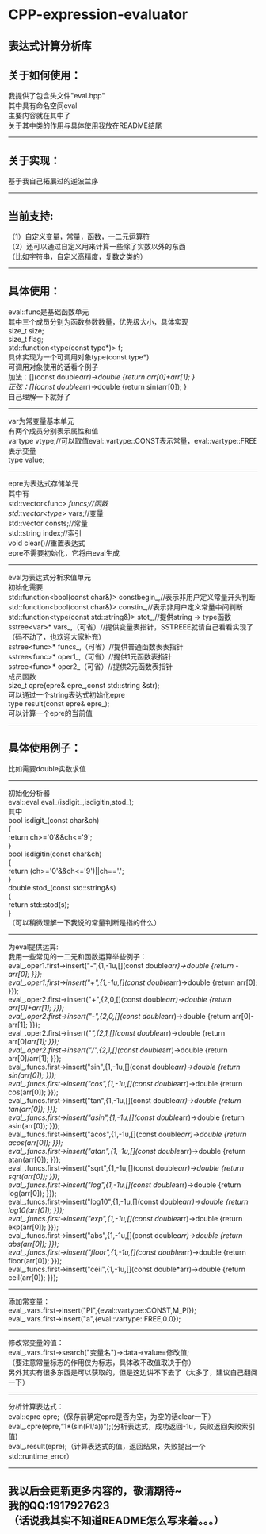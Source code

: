 # CPP-expression-evaluator
表达式计算分析库
-----------------------------------------------
关于如何使用：
----------------------------------------------
我提供了包含头文件"eval.hpp"<br>
其中具有命名空间eval<br>
主要内容就在其中了<br>
关于其中类的作用与具体使用我放在README结尾

-----------------------------------------------
关于实现：
----------------------------------------------
基于我自己拓展过的逆波兰序

---------------------------------------------
当前支持:
----------------------------------------------
  （1）自定义变量，常量，函数，一二元运算符<br>
  （2）还可以通过自定义用来计算一些除了实数以外的东西<br>
  （比如字符串，自定义高精度，复数之类的）
  
------------------------------------------------
具体使用：
----------------------------------------------
eval::func是基础函数单元<br>
其中三个成员分别为函数参数数量，优先级大小，具体实现<br>
size_t size;<br>
size_t flag;<br>
std::function<type(const type*)> f;<br>
具体实现为一个可调用对象type(const type*)<br>
可调用对象使用的话看个例子<br>
加法：[](const double*arr)->double {return arr[0]+arr[1]; }<br>
正弦：[](const double*arr)->double {return sin(arr[0]); }<br>
自己理解一下就好了

----------------------------------------------
var为常变量基本单元<br>
有两个成员分别表示属性和值<br>
vartype vtype;//可以取值eval::vartype::CONST表示常量，eval::vartype::FREE表示变量<br>
type value;

----------------------------------------------
epre为表达式存储单元<br>
其中有<br>
std::vector<func<type>*> funcs;//函数<br>
std::vector<type*> vars;//变量<br>
std::vector<type> consts;//常量<br>
std::string index;//索引<br>
void clear()//重置表达式<br>
epre不需要初始化，它将由eval生成

----------------------------------------------
eval为表达式分析求值单元<br>
初始化需要<br>
std::function<bool(const char&)> constbegin_,//表示非用户定义常量开头判断<br>
std::function<bool(const char&)> constin_,//表示非用户定义常量中间判断<br>
std::function<type(const std::string&)> stot_,//提供string -> type函数<br>
sstree<var<type>>* vars_,（可省）//提供变量表指针，SSTREEE就请自己看看实现了（码不动了，也欢迎大家补充）<br>
sstree<func<type>>* funcs_,（可省）//提供普通函数表表指针<br>
sstree<func<type>>* oper1_,（可省）//提供1元函数表指针<br>
sstree<func<type>>* oper2_（可省）//提供2元函数表指针<br>
成员函数<br>
size_t cpre(epre<type>& epre_,const std::string &str);<br>
可以通过一个string表达式初始化epre<br>
type result(const epre<type>& epre_);<br>
可以计算一个epre的当前值

----------------------------------------------

具体使用例子：
-------------
比如需要double实数求值

------------
初始化分析器<br>
eval::eval<double> eval_(isdigit_,isdigitin,stod_);<br>
其中<br>
bool isdigit_(const char&ch)<br>
{<br>
    return ch>='0'&&ch<='9';<br>
}<br>
bool isdigitin(const char&ch)<br>
{<br>
    return (ch>='0'&&ch<='9')||ch=='.';<br>
}<br>
double stod_(const std::string&s)<br>
{<br>
    return std::stod(s);<br>
}<br>
（可以稍微理解一下我说的常量判断是指的什么）<br>

----------
为eval提供运算:<br>
我用一些常见的一二元和函数运算举些例子：<br>
    eval_.oper1.first->insert("-",{1,-1u,[](const double*arr)->double {return -arr[0]; }});<br>
    eval_.oper1.first->insert("+",{1,-1u,[](const double*arr)->double {return arr[0]; }});<br>
    eval_.oper2.first->insert("+",{2,0,[](const double*arr)->double {return arr[0]+arr[1]; }});<br>
    eval_.oper2.first->insert("-",{2,0,[](const double*arr)->double {return arr[0]-arr[1]; }});<br>
    eval_.oper2.first->insert("*",{2,1,[](const double*arr)->double {return arr[0]*arr[1]; }});<br>
    eval_.oper2.first->insert("/",{2,1,[](const double*arr)->double {return arr[0]/arr[1]; }});<br>
    eval_.funcs.first->insert("sin",{1,-1u,[](const double*arr)->double {return sin(arr[0]); }});<br>
    eval_.funcs.first->insert("cos",{1,-1u,[](const double*arr)->double {return cos(arr[0]); }});<br>
    eval_.funcs.first->insert("tan",{1,-1u,[](const double*arr)->double {return tan(arr[0]); }});<br>
    eval_.funcs.first->insert("asin",{1,-1u,[](const double*arr)->double {return asin(arr[0]); }});<br>
    eval_.funcs.first->insert("acos",{1,-1u,[](const double*arr)->double {return acos(arr[0]); }});<br>
    eval_.funcs.first->insert("atan",{1,-1u,[](const double*arr)->double {return atan(arr[0]); }});<br>
    eval_.funcs.first->insert("sqrt",{1,-1u,[](const double*arr)->double {return sqrt(arr[0]); }});<br>
    eval_.funcs.first->insert("log",{1,-1u,[](const double*arr)->double {return log(arr[0]); }});<br>
    eval_.funcs.first->insert("log10",{1,-1u,[](const double*arr)->double {return log10(arr[0]); }});<br>
    eval_.funcs.first->insert("exp",{1,-1u,[](const double*arr)->double {return exp(arr[0]); }});<br>
    eval_.funcs.first->insert("abs",{1,-1u,[](const double*arr)->double {return abs(arr[0]); }});<br>
    eval_.funcs.first->insert("floor",{1,-1u,[](const double*arr)->double {return floor(arr[0]); }});<br>
    eval_.funcs.first->insert("ceil",{1,-1u,[](const double*arr)->double {return ceil(arr[0]); }});<br>

----------
添加常变量：<br>
    eval_.vars.first->insert("PI",{eval::vartype::CONST,M_PI});<br>
    eval_.vars.first->insert("a",{eval::vartype::FREE,0.0});<br>

-----------
修改常变量的值：<br>
    eval_.vars.first->search("变量名")->data->value=修改值;<br>
    （要注意常量标志的作用仅为标志，具体改不改值取决于你）<br>
    另外其实有很多东西是可以获取的，但是这边讲不下去了（太多了，建议自己翻阅一下）<br>

-------------
分析计算表达式：<br>
    eval::epre<double> epre;（保存前确定epre是否为空，为空的话clear一下）<br>
    eval_.cpre(epre,“1*(sin(PI/a))”);(分析表达式，成功返回-1u，失败返回失败索引值)<br>
    eval_.result(epre);（计算表达式的值，返回结果，失败抛出一个std::runtime_error）<br>
    
-----------------------------------------------
我以后会更新更多内容的，敬请期待~<br>
我的QQ:1917927623<br>
（话说我其实不知道README怎么写来着。。。）
-----------------------------------------------
